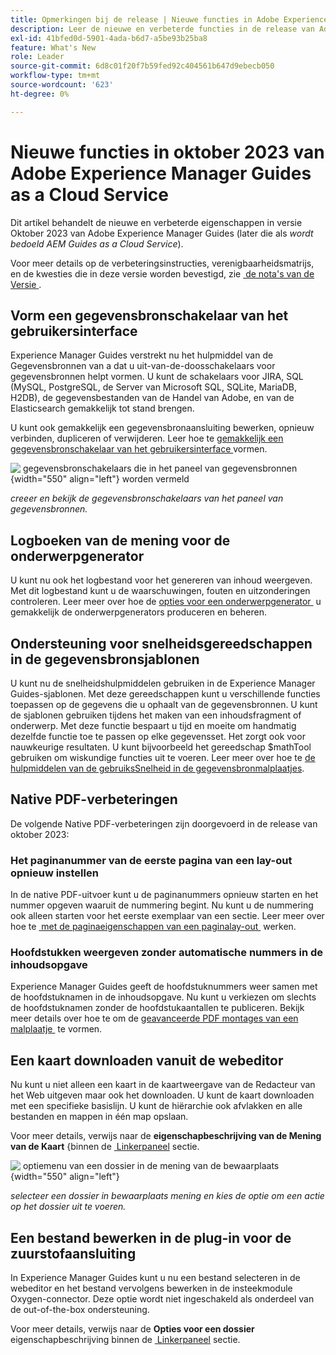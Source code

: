 ```yaml
---
title: Opmerkingen bij de release | Nieuwe functies in Adobe Experience Manager Guides, release oktober 2023
description: Leer de nieuwe en verbeterde functies in de release van Adobe Experience Manager Guides as a Cloud Service van oktober 2023.
exl-id: 41bfed0d-5901-4ada-b6d7-a5be93b25ba8
feature: What's New
role: Leader
source-git-commit: 6d8c01f20f7b59fed92c404561b647d9ebecb050
workflow-type: tm+mt
source-wordcount: '623'
ht-degree: 0%

---
```


# Nieuwe functies in oktober 2023 van Adobe Experience Manager Guides as a Cloud Service

Dit artikel behandelt de nieuwe en verbeterde eigenschappen in versie Oktober 2023 van Adobe Experience Manager Guides (later die als *wordt bedoeld AEM Guides as a Cloud Service*).

Voor meer details op de verbeteringsinstructies, verenigbaarheidsmatrijs, en de kwesties die in deze versie worden bevestigd, zie [&#x200B; de nota&#39;s van de Versie &#x200B;](release-notes-2023-10-0.md).


## Vorm een gegevensbronschakelaar van het gebruikersinterface

Experience Manager Guides verstrekt nu het hulpmiddel van de Gegevensbronnen van a **&#x200B;**&#x200B;dat u uit-van-de-doosschakelaars voor gegevensbronnen helpt vormen. U kunt de schakelaars voor JIRA, SQL (MySQL, PostgreSQL, de Server van Microsoft SQL, SQLite, MariaDB, H2DB), de gegevensbestanden van de Handel van Adobe, en van de Elasticsearch gemakkelijk tot stand brengen.

U kunt ook gemakkelijk een gegevensbronaansluiting bewerken, opnieuw verbinden, dupliceren of verwijderen. Leer hoe te [&#x200B; gemakkelijk een gegevensbronschakelaar van het gebruikersinterface &#x200B;](../cs-install-guide/conf-data-source-connector-tools.md) vormen.

![&#x200B; gegevensbronschakelaars die in het paneel van gegevensbronnen &#x200B;](assets/data-sources-create-window.png){width="550" align="left"} worden vermeld

*creeer en bekijk de gegevensbronschakelaars van het paneel van gegevensbronnen.*

## Logboeken van de mening voor de onderwerpgenerator

U kunt nu ook het logbestand voor het genereren van inhoud weergeven. Met dit logbestand kunt u de waarschuwingen, fouten en uitzonderingen controleren.  Leer meer over hoe de [&#x200B; opties voor een onderwerpgenerator &#x200B;](../user-guide/web-editor-content-snippet.md#options-for-a-topic-generator) u gemakkelijk de onderwerpgenerators produceren en beheren.

## Ondersteuning voor snelheidsgereedschappen in de gegevensbronsjablonen

U kunt nu de snelheidshulpmiddelen gebruiken in de Experience Manager Guides-sjablonen. Met deze gereedschappen kunt u verschillende functies toepassen op de gegevens die u ophaalt van de gegevensbronnen. U kunt de sjablonen gebruiken tijdens het maken van een inhoudsfragment of onderwerp. Met deze functie bespaart u tijd en moeite om handmatig dezelfde functie toe te passen op elke gegevensset.  Het zorgt ook voor nauwkeurige resultaten.
U kunt bijvoorbeeld het gereedschap $mathTool gebruiken om wiskundige functies uit te voeren.
Leer meer over hoe te [&#x200B; de hulpmiddelen van de gebruiksSnelheid in de gegevensbronmalplaatjes &#x200B;](../user-guide/web-editor-content-snippet.md#use-velocity-tools).


## Native PDF-verbeteringen

De volgende Native PDF-verbeteringen zijn doorgevoerd in de release van oktober 2023:

### Het paginanummer van de eerste pagina van een lay-out opnieuw instellen

In de native PDF-uitvoer kunt u de paginanummers opnieuw starten en het nummer opgeven waaruit de nummering begint. Nu kunt u de nummering ook alleen starten voor het eerste exemplaar van een sectie.
Leer meer over hoe te [&#x200B; met de paginaeigenschappen van een paginalay-out &#x200B;](../native-pdf/design-page-layout.md#page-props-page-layout) werken.


### Hoofdstukken weergeven zonder automatische nummers in de inhoudsopgave

Experience Manager Guides geeft de hoofdstuknummers weer samen met de hoofdstuknamen in de inhoudsopgave. Nu kunt u verkiezen om slechts de hoofdstuknamen zonder de hoofdstukaantallen te publiceren. Bekijk meer details over hoe te om de [&#x200B; geavanceerde PDF montages van een malplaatje &#x200B;](../native-pdf/components-pdf-template.md#advanced-pdf-settings) te vormen.

## Een kaart downloaden vanuit de webeditor

Nu kunt u niet alleen een kaart in de kaartweergave van de Redacteur van het Web uitgeven maar ook het downloaden. U kunt de kaart downloaden met een specifieke basislijn. U kunt de hiërarchie ook afvlakken en alle bestanden en mappen in één map opslaan.

Voor meer details, verwijs naar de **eigenschapbeschrijving van de Mening van de Kaart** &lbrace;binnen de [&#x200B; Linkerpaneel &#x200B;](../user-guide/web-editor-features.md#id2051EA0M0HS) sectie.

![&#x200B; optiemenu van een dossier in de mening van de bewaarplaats &#x200B;](assets/options-menu-repo-view-file-level-2310.png){width="550" align="left"}

*selecteer een dossier in bewaarplaats mening en kies de optie om een actie op het dossier uit te voeren.*

## Een bestand bewerken in de plug-in voor de zuurstofaansluiting

In Experience Manager Guides kunt u nu een bestand selecteren in de webeditor en het bestand vervolgens bewerken in de insteekmodule Oxygen-connector. Deze optie wordt niet ingeschakeld als onderdeel van de out-of-the-box ondersteuning.

Voor meer details, verwijs naar de **Opties voor een dossier** eigenschapbeschrijving binnen de [&#x200B; Linkerpaneel &#x200B;](../user-guide/web-editor-features.md#id2051EA0M0HS) sectie.

